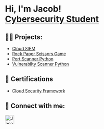 <h1>Hi, I'm Jacob! <br/><a href="https://www.linkedin.com/in/jacob--smith/">Cybersecurity Student</a></h1>

<h2>👨‍💻 Projects:</h2>

- [Cloud SIEM](https://github.com/jacob1e/Azure-SIEM)
- [Rock Paper Scissors Game](https://github.com/jacob1e/Rock-paper-scissors) 
- [Port Scanner Python](https://github.com/Jacob1e/it3038c-scripts/blob/main/python/portscanner.py) 
- [Vulnerabilty Scanner Python](https://github.com/Jacob1e/it3038c-scripts/blob/main/python/portscanner.py) 

<h2>📃 Certifications</h2>

- [Cloud Security Framework](https://drive.google.com/file/d/1d3BKmqG7OsXmBqJiP4x04SaGnzaOjuak/view)



<h2> 🤳 Connect with me:</h2>

[<img align="left" alt="JacobSmith | LinkedIn" width="30px" src="https://cdn.jsdelivr.net/npm/simple-icons@v3/icons/linkedin.svg" />][linkedin]

[linkedin]: https://linkedin.com/in/jacob--smith




